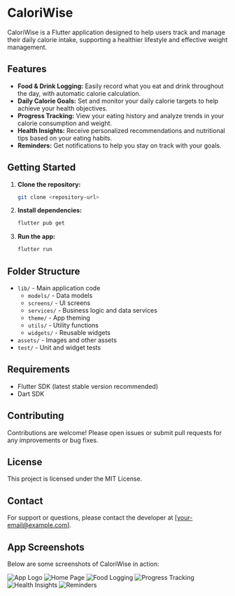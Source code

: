 # CaloriWise

CaloriWise is a Flutter application designed to help users track and manage their daily calorie intake, supporting a healthier lifestyle and effective weight management.

## Features

- **Food & Drink Logging:** Easily record what you eat and drink throughout the day, with automatic calorie calculation.
- **Daily Calorie Goals:** Set and monitor your daily calorie targets to help achieve your health objectives.
- **Progress Tracking:** View your eating history and analyze trends in your calorie consumption and weight.
- **Health Insights:** Receive personalized recommendations and nutritional tips based on your eating habits.
- **Reminders:** Get notifications to help you stay on track with your goals.

## Getting Started

1. **Clone the repository:**
   ```bash
   git clone <repository-url>
   ```
2. **Install dependencies:**
   ```bash
   flutter pub get
   ```
3. **Run the app:**
   ```bash
   flutter run
   ```

## Folder Structure

- `lib/` - Main application code
  - `models/` - Data models
  - `screens/` - UI screens
  - `services/` - Business logic and data services
  - `theme/` - App theming
  - `utils/` - Utility functions
  - `widgets/` - Reusable widgets
- `assets/` - Images and other assets
- `test/` - Unit and widget tests

## Requirements

- Flutter SDK (latest stable version recommended)
- Dart SDK

## Contributing

Contributions are welcome! Please open issues or submit pull requests for any improvements or bug fixes.

## License

This project is licensed under the MIT License.

## Contact

For support or questions, please contact the developer at [your-email@example.com].

## App Screenshots

Below are some screenshots of CaloriWise in action:

![App Logo](assets/images/app_logo.png)
![Home Page](assets/images/page1.png)
![Food Logging](assets/images/page2.png)
![Progress Tracking](assets/images/page3.png)
![Health Insights](assets/images/page4.png)
![Reminders](assets/images/page5.png)
